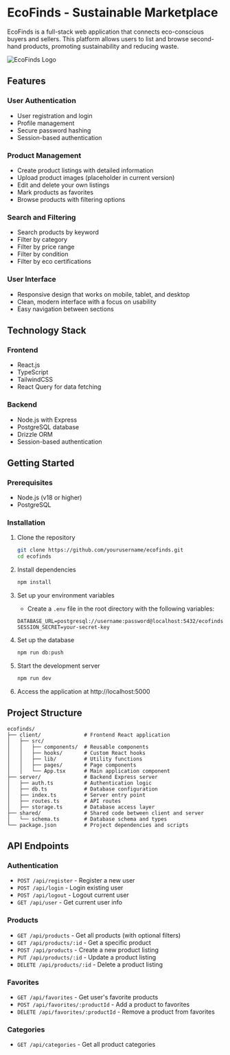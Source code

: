 # EcoFinds - Sustainable Marketplace

EcoFinds is a full-stack web application that connects eco-conscious buyers and sellers. This platform allows users to list and browse second-hand products, promoting sustainability and reducing waste.

![EcoFinds Logo](https://images.unsplash.com/photo-1542838132-92c53300491e?ixlib=rb-4.0.3&ixid=MnwxMjA3fDB8MHxwaG90by1wYWdlfHx8fGVufDB8fHx8&auto=format&fit=crop&w=1920&h=600)

## Features

### User Authentication
- User registration and login
- Profile management
- Secure password hashing
- Session-based authentication

### Product Management
- Create product listings with detailed information
- Upload product images (placeholder in current version)
- Edit and delete your own listings
- Mark products as favorites
- Browse products with filtering options

### Search and Filtering
- Search products by keyword
- Filter by category
- Filter by price range
- Filter by condition
- Filter by eco certifications

### User Interface
- Responsive design that works on mobile, tablet, and desktop
- Clean, modern interface with a focus on usability
- Easy navigation between sections

## Technology Stack

### Frontend
- React.js
- TypeScript
- TailwindCSS
- React Query for data fetching

### Backend
- Node.js with Express
- PostgreSQL database
- Drizzle ORM
- Session-based authentication

## Getting Started

### Prerequisites
- Node.js (v18 or higher)
- PostgreSQL

### Installation

1. Clone the repository
   ```bash
   git clone https://github.com/yourusername/ecofinds.git
   cd ecofinds
   ```

2. Install dependencies
   ```bash
   npm install
   ```

3. Set up your environment variables
   - Create a `.env` file in the root directory with the following variables:
   ```
   DATABASE_URL=postgresql://username:password@localhost:5432/ecofinds
   SESSION_SECRET=your-secret-key
   ```

4. Set up the database
   ```bash
   npm run db:push
   ```

5. Start the development server
   ```bash
   npm run dev
   ```

6. Access the application at http://localhost:5000

## Project Structure

```
ecofinds/
├── client/              # Frontend React application
│   ├── src/
│   │   ├── components/  # Reusable components
│   │   ├── hooks/       # Custom React hooks
│   │   ├── lib/         # Utility functions
│   │   ├── pages/       # Page components
│   │   └── App.tsx      # Main application component
├── server/              # Backend Express server
│   ├── auth.ts          # Authentication logic
│   ├── db.ts            # Database configuration
│   ├── index.ts         # Server entry point
│   ├── routes.ts        # API routes
│   ├── storage.ts       # Database access layer
├── shared/              # Shared code between client and server
│   └── schema.ts        # Database schema and types
└── package.json         # Project dependencies and scripts
```

## API Endpoints

### Authentication
- `POST /api/register` - Register a new user
- `POST /api/login` - Login existing user
- `POST /api/logout` - Logout current user
- `GET /api/user` - Get current user info

### Products
- `GET /api/products` - Get all products (with optional filters)
- `GET /api/products/:id` - Get a specific product
- `POST /api/products` - Create a new product listing
- `PUT /api/products/:id` - Update a product listing
- `DELETE /api/products/:id` - Delete a product listing

### Favorites
- `GET /api/favorites` - Get user's favorite products
- `POST /api/favorites/:productId` - Add a product to favorites
- `DELETE /api/favorites/:productId` - Remove a product from favorites

### Categories
- `GET /api/categories` - Get all product categories
